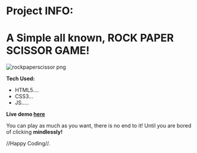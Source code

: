 # Project INFO:

<h1>A Simple all known, ROCK PAPER SCISSOR GAME!</h1>

![rockpaperscissor png](https://user-images.githubusercontent.com/44018646/187007246-a4dcb9bf-b8af-4793-aa25-f7dc9afc7ca4.jpg)

**Tech Used:**
 - HTML5....
 - CSS3...
 - JS.....


**Live demo [here](https://justaway1.github.io/RockPaperScissor/)**

You can play as much as you want, there is no end to it!
Until you are bored of clicking **mindlessly!**

//Happy Coding//.
